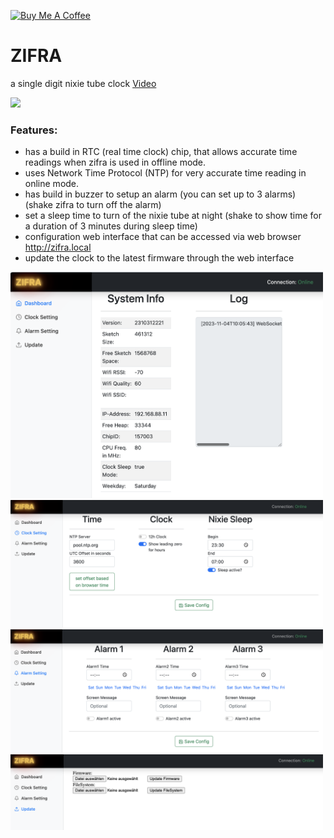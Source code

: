 <a href="https://www.buymeacoffee.com/gumslone" target="_blank"><img src="https://cdn.buymeacoffee.com/buttons/default-orange.png" alt="Buy Me A Coffee" height="41" width="174"></a>

# ZIFRA
a single digit nixie tube clock <a href="https://www.youtube.com/watch?v=p9QBpXv5QZc" target="_blank">Video</a>

<a href="https://www.youtube.com/watch?v=p9QBpXv5QZc" target="_blank"><img src="https://i.ytimg.com/vi/p9QBpXv5QZc/maxresdefault.jpg" width="500"></a>

### Features:
- has a build in RTC (real time clock) chip, that allows accurate time readings when zifra is used in offline mode.
- uses Network Time Protocol (NTP) for very accurate time reading in online mode.
- has build in buzzer to setup an alarm (you can set up to 3 alarms) (shake zifra to turn off the alarm)
- set a sleep time to turn of the nixie tube at night (shake to show time for a duration of 3 minutes during sleep time)
- configuration web interface that can be accessed via web browser http://zifra.local
- update the clock to the latest firmware through the web interface

<img src="https://github.com/gumslone/zifra/blob/main/images/web.png?raw=true" width="500">
<img src="https://github.com/gumslone/zifra/blob/main/images/time.png?raw=true" width="500">
<img src="https://github.com/gumslone/zifra/blob/main/images/alarm.png?raw=true" width="500">
<img src="https://github.com/gumslone/zifra/blob/main/images/update.png?raw=true" width="500">
